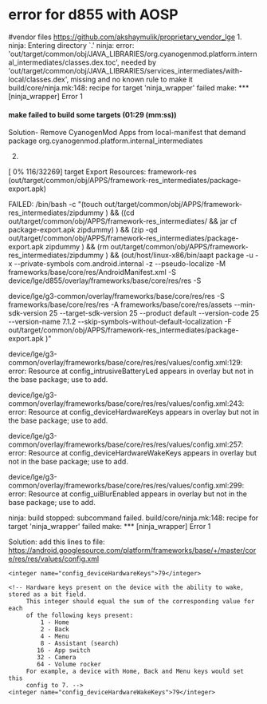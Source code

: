 # error for d855 with AOSP
#vendor files https://github.com/akshaymulik/proprietary_vendor_lge 
1. 
ninja: Entering directory `.'
ninja: error: 'out/target/common/obj/JAVA_LIBRARIES/org.cyanogenmod.platform.internal_intermediates/classes.dex.toc', needed by 'out/target/common/obj/JAVA_LIBRARIES/services_intermediates/with-local/classes.dex', missing and no known rule to make it
build/core/ninja.mk:148: recipe for target 'ninja_wrapper' failed
make: *** [ninja_wrapper] Error 1

#### make failed to build some targets (01:29 (mm:ss)) ####


Solution- Remove CyanogenMod Apps from local-manifest that demand package org.cyanogenmod.platform.internal_intermediates

2.
[  0% 116/32269] target Export Resources: framework-res (out/target/common/obj/APPS/framework-res_intermediates/package-export.apk)

FAILED: /bin/bash -c "(touch out/target/common/obj/APPS/framework-res_intermediates/zipdummy ) && ((cd out/target/common/obj/APPS/framework-res_intermediates/ && jar cf package-export.apk zipdummy) ) && (zip -qd out/target/common/obj/APPS/framework-res_intermediates/package-export.apk zipdummy ) && (rm out/target/common/obj/APPS/framework-res_intermediates/zipdummy ) && (out/host/linux-x86/bin/aapt package -u -x --private-symbols com.android.internal -z  --pseudo-localize   -M frameworks/base/core/res/AndroidManifest.xml -S device/lge/d855/overlay/frameworks/base/core/res/res -S

device/lge/g3-common/overlay/frameworks/base/core/res/res -S frameworks/base/core/res/res -A frameworks/base/core/res/assets  --min-sdk-version 25 --target-sdk-version 25 --product default --version-code 25 --version-name 7.1.2   --skip-symbols-without-default-localization -F out/target/common/obj/APPS/framework-res_intermediates/package-export.apk )"

device/lge/g3-common/overlay/frameworks/base/core/res/res/values/config.xml:129: error: Resource at config_intrusiveBatteryLed appears in overlay but not in the base package; use <add-resource> to add.

device/lge/g3-common/overlay/frameworks/base/core/res/res/values/config.xml:243: error: Resource at config_deviceHardwareKeys appears in overlay but not in the base package; use <add-resource> to add.

device/lge/g3-common/overlay/frameworks/base/core/res/res/values/config.xml:257: error: Resource at config_deviceHardwareWakeKeys appears in overlay but not in the base package; use <add-resource> to add.

device/lge/g3-common/overlay/frameworks/base/core/res/res/values/config.xml:299: error: Resource at config_uiBlurEnabled appears in overlay but not in the base package; use <add-resource> to add.

ninja: build stopped: subcommand failed.
build/core/ninja.mk:148: recipe for target 'ninja_wrapper' failed
make: *** [ninja_wrapper] Error 1



Solution: add this lines to file: https://android.googlesource.com/platform/frameworks/base/+/master/core/res/res/values/config.xml


<add-resource type="bool" name="config_intrusiveBatteryLed"></add-resource>

<!-- Hardware keys present on the device, stored as a bit field.
         This integer should equal the sum of the corresponding value for each
         of the following keys present:
             1 - Home
             2 - Back
             4 - Menu
             8 - Assistant (search)
            16 - App switch
            32 - Camera
            64 - Volume rocker
         For example, a device with Home, Back and Menu keys would set this
         config to 7. -->
    <integer name="config_deviceHardwareKeys">79</integer>

    <!-- Hardware keys present on the device with the ability to wake, stored as a bit field.
         This integer should equal the sum of the corresponding value for each
         of the following keys present:
             1 - Home
             2 - Back
             4 - Menu
             8 - Assistant (search)
            16 - App switch
            32 - Camera
            64 - Volume rocker
         For example, a device with Home, Back and Menu keys would set this
         config to 7. -->
    <integer name="config_deviceHardwareWakeKeys">79</integer>

<add-resource type="bool" name="config_ui_blur_enabled"></add-resource>

